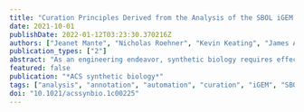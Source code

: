 ```yaml
---
title: "Curation Principles Derived from the Analysis of the SBOL iGEM Data Set"
date: 2021-10-01
publishDate: 2022-01-12T03:23:30.370216Z
authors: ["Jeanet Mante", "Nicholas Roehner", "Kevin Keating", "James Alastair McLaughlin", "Eric Young", "Jacob Beal", "Chris J. Myers"]
publication_types: ["2"]
abstract: "As an engineering endeavor, synthetic biology requires effective sharing of genetic design information that can be reused in the construction of new designs. While there are a number of large community repositories of design information, curation of this information has been limited. This in turn limits the ways in which design information can be put to use. The aim of this work was to improve this situation by creating a curated library of parts from the International Genetically Engineered Machines (iGEM) registry data set. To this end, an analysis of the Synthetic Biology Open Language (SBOL) version of the iGEM registry was carried out using four different approaches-simple statistics, SnapGene autoannotation, SYNBICT autoannotation, and expert analysis-the results of which are presented herein. Key challenges encountered include the use of free text, insufficient part provenance, part duplication, lack of part removal, and insufficient continuous curation. On the basis of these analyses, the focus has shifted from the creation of a curated iGEM part library to instead the extraction of a set of lessons, which are presented here. These lessons can be exploited to facilitate the creation and curation of other part libraries using a simpler and less labor intensive process."
featured: false
publication: "*ACS synthetic biology*"
tags: ["analysis", "annotation", "automation", "curation", "iGEM", "SBOL", "SYNBICT", "SynBioHub"]
doi: "10.1021/acssynbio.1c00225"
---
```


